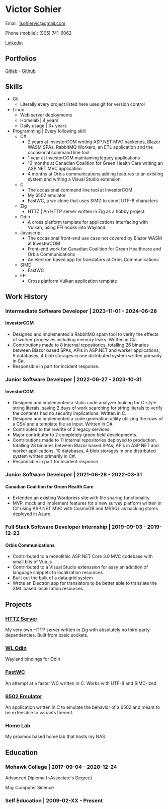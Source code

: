 # Victor Sohier

Email: [1sohiervic@gmail.com](mailto:1sohiervic@gmail.com)

Phone (mobile): (905) 741-6062

[Linkedin](https://www.linkedin.com/in/victor-sohier/)

## Portfolios

[Gitlab](https://gitlab.com/T3CHN01200) - [Github](https://github.com/VictorSohier)

## Skills

- Git
	- Literally every project listed here uses git for version control
- Linux
	- Web server deployments
	- Homelab | 4 years
	- Daily usage | 3+ years
- Programming | Every following skill
	- C#
		- 2 years at InvestorCOM writing ASP.NET MVC backends, Blazor WASM SPAs, RabbitMQ Workers, an ETL application
			and the occasional command line tool
		- 1 year at InvestorCOM maintaining legacy applications
		- 10 months at Canadian Coalition for Green Health Care writing an ASP.NET MVC application
		- 4 months at Orbis communications adding features to an existing system and writing a Visual Studio extension
	- C
		- The occasional command line tool at InvestorCOM
		- My 6502 emulator
		- FastWC, a wc clone that uses SIMD to count UTF-8 characters
	- Zig
		- HTTZ | An HTTP server written in Zig as a hobby project
	- Odin
		- A cross platform template for applications interfacing with Vulkan, using FFI hooks into Wayland
	- Javascript
		- The occasional front-end use case not covered by Blazor WASM at InvestorCOM
		- Front-end work for Canadian Coalition for Green Healthcare and Orbis Communications
		- An electron based app for translators at Orbis Communications
	- SIMD
		- FastWC
	- FFI
		- Cross platform Vulkan application template

## Work History

### Intermediate Software Developer | 2023-11-01 - 2024-06-28

#### InvestorCOM

- Designed and implemented a RabbitMQ spam tool to verify the effects of worker processes including memory leaks.
	Written in C#.
- Contributions made to 8 internal repositories, totalling 26 binaries between Blazor based SPAs, APIs in ASP.NET and
	worker applications, 9 databases, 4 blob storages in one distributed system written primarily in C#.
- Responsible in part for incident response.

### Junior Software Developer | 2022-06-27 - 2023-10-31

#### InvestorCOM

- Designed and implemented a static code analyzer looking for C-style string literals, saving 2 days of work searching
	for string literals to verify the contents had no security implications. Written in C.
- Designed and implemented a code generation utility utilizing the rows of a CSV and a template file as input. Written
	in C#.
- Contributed to the rewrite of 2 legacy services.
- Major contributor to 2 completely green field developments.
- Contributions made to 11 internal repositories deployed to production, totalling 28 binaries between Blazor based
	SPAs, APIs in ASP.NET and worker applications, 10 databases, 4 blob storages in one distributed system written
	primarily in C#.
- Responsible in part for incident response.

### Junior Software Developer | 2021-06-28 - 2022-03-31

#### Canadian Coalition for Green Health Care

- Extended an existing Wordpress site with file sharing functionality.
- MVP, mock and implement features for a new survey platform written in C# using ASP.NET MVC with CosmoDB and MSSQL as
	backing stores deployed in Azure.

### Full Stack Software Developer Internship | 2019-09-03 - 2019-12-23

#### Orbis Communications

- Contrirbuted to a monolithic ASP.NET Core 3.0 MVC codebase with small bits of Vue.js
- Contrirbuted to a Visual Studio extenssion for easy an addition of language snippets to localization resources
- Built out the bulk of a data grid system
- Wrote an Electron app for translators to be better able to translate the XML based localization resources

## Projects

### [HTTZ Server](https://gitlab.com/T3CHN01200/httz-server)

My very own HTTP server written in Zig with absolutely no third party dependencies. Built from basic sockets.

### [WL Odin](https://gitlab.com/T3CHN01200/wl-odin)

Wayland bindings for Odin

### [FastWC](https://gitlab.com/T3CHN01200/FastWC)

An attempt at a faster WC written in C. Works with UTF-8 and SIMD-ized

### [6502 Emulator](https://gitlab.com/T3CHN01200/6502-emulator)

An application written in C to emulate the behavior of a 6502 and meant to be extensible to variants thereof.

### Home Lab

My proxmox based home lab that hosts my NAS

## Education

### Mohawk College | 2017-09-04 - 2020-12-24

Advanced Diploma (~Associate's Degree)

Maj: Computer Sicence

### Self Education | 2009-02-XX - Present
